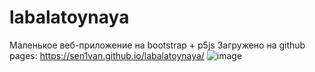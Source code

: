 # labalatoynaya
Маленькое веб-приложение на bootstrap + p5js
Загружено на github pages: https://sen1van.github.io/labalatoynaya/
![image](https://user-images.githubusercontent.com/80615886/201395222-22b166fa-d3eb-452c-989b-7681affbe89c.png)

